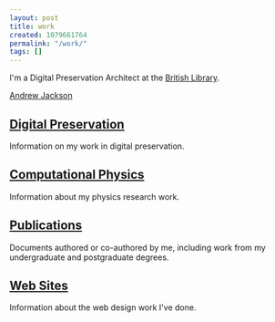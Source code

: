 ```yaml
---
layout: post
title: work
created: 1079661764
permalink: "/work/"
tags: []
---
```

I'm a Digital Preservation Architect at the [British Library](http://www.bl.uk/).

<script type="text/javascript" src="http://www.linkedin.com/js/public-profile/widget-os.js"></script>
<a class="linkedin-profileinsider-inline" href="http://www.linkedin.com/in/andrewnjackson">Andrew Jackson</a>

[Digital Preservation](/work/digitalpreservation)
-------------------------------------------------
Information on my work in digital preservation.

[Computational Physics](/work/physics/)
---------------------------------------
Information about my physics research work.

[Publications](/work/publications)
---------------------------------
Documents authored or co-authored by me, including work from my undergraduate and postgraduate degrees.

[Web Sites](/work/websites/)
----------------------------
Information about the web design work I've done.



